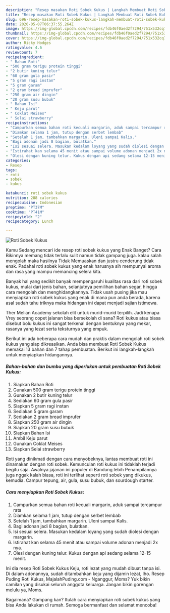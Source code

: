 ```yaml
---
description: "Resep masakan Roti Sobek Kukus | Langkah Membuat Roti Sobek Kukus Yang Enak Banget"
title: "Resep masakan Roti Sobek Kukus | Langkah Membuat Roti Sobek Kukus Yang Enak Banget"
slug: 696-resep-masakan-roti-sobek-kukus-langkah-membuat-roti-sobek-kukus-yang-enak-banget
date: 2020-05-07T06:37:55.264Z
image: https://img-global.cpcdn.com/recipes/fdb46f0aed2f7294/751x532cq70/roti-sobek-kukus-foto-resep-utama.jpg
thumbnail: https://img-global.cpcdn.com/recipes/fdb46f0aed2f7294/751x532cq70/roti-sobek-kukus-foto-resep-utama.jpg
cover: https://img-global.cpcdn.com/recipes/fdb46f0aed2f7294/751x532cq70/roti-sobek-kukus-foto-resep-utama.jpg
author: Ricky Hodges
ratingvalue: 4.6
reviewcount: 7
recipeingredient:
- " Bahan Roti"
- "500 gram terigu protein tinggi"
- "2 butir kuning telur"
- "60 gram gula pasir"
- "5 gram ragi instan"
- "5 gram garam"
- "2 gram bread imprufer"
- "250 gram air dingin"
- "20 gram susu bubuk"
- " Bahan Isi"
- " Keju parut"
- " Coklat Meises"
- " Selai strawberry"
recipeinstructions:
- "Campurkan semua bahan roti kecuali margarin, aduk sampai tercampur rata"
- "Diamkan selama 1 jam, tutup dengan serbet lembab"
- "Setelah 1 jam, tambahkan margarin. Uleni sampai Kalis."
- "Bagi adonan jadi 8 bagian, bulatkan."
- "Isi sesuai selera. Masukan kedalam loyang yang sudah diolesi dengan margarin."
- "Istirahat kan selama 45 menit atau sampai volume adonan menjadi 2x nya."
- "Olesi dengan kuning telur. Kukus dengan api sedang selama 12-15 menit."
categories:
- Resep
tags:
- roti
- sobek
- kukus

katakunci: roti sobek kukus 
nutrition: 288 calories
recipecuisine: Indonesian
preptime: "PT37M"
cooktime: "PT41M"
recipeyield: "2"
recipecategory: Lunch

---
```



![Roti Sobek Kukus](https://img-global.cpcdn.com/recipes/fdb46f0aed2f7294/751x532cq70/roti-sobek-kukus-foto-resep-utama.jpg)

Kamu Sedang mencari ide resep roti sobek kukus yang Enak Banget? Cara Bikinnya memang tidak terlalu sulit namun tidak gampang juga. kalau salah mengolah maka hasilnya Tidak Memuaskan dan justru cenderung tidak enak. Padahal roti sobek kukus yang enak harusnya sih mempunyai aroma dan rasa yang mampu memancing selera kita.

Banyak hal yang sedikit banyak mempengaruhi kualitas rasa dari roti sobek kukus, mulai dari jenis bahan, selanjutnya pemilihan bahan segar, hingga cara mengolah dan menghidangkannya. Tidak usah pusing jika mau menyiapkan roti sobek kukus yang enak di mana pun anda berada, karena asal sudah tahu triknya maka hidangan ini dapat menjadi sajian istimewa.

Ther Melian Academy sekolah elit untuk murid-murid terpilih. Jadi kenapa Vrey seorang copet jalanan bisa bersekolah di sana? Roti kukus atau biasa disebut bolu kukus ini sangat terkenal dengan bentuknya yang mekar, rasanya yang lezat serta teksturnya yang empuk.


Berikut ini ada beberapa cara mudah dan praktis dalam mengolah roti sobek kukus yang siap dikreasikan. Anda bisa membuat Roti Sobek Kukus memakai 13 bahan dan 7 tahap pembuatan. Berikut ini langkah-langkah untuk menyiapkan hidangannya.

<!--inarticleads1-->

##### Bahan-bahan dan bumbu yang diperlukan untuk pembuatan Roti Sobek Kukus:

1. Siapkan  Bahan Roti
1. Gunakan 500 gram terigu protein tinggi
1. Gunakan 2 butir kuning telur
1. Sediakan 60 gram gula pasir
1. Siapkan 5 gram ragi instan
1. Sediakan 5 gram garam
1. Sediakan 2 gram bread imprufer
1. Siapkan 250 gram air dingin
1. Siapkan 20 gram susu bubuk
1. Siapkan  Bahan Isi
1. Ambil  Keju parut
1. Gunakan  Coklat Meises
1. Siapkan  Selai strawberry


Roti yang dinikmati dengan cara menyobeknya, lantas membuat roti ini dinamakan dengan roti sobek. Kemunculan roti kukus ini tidaklah terjadi begitu saja. Awalnya jajanan ini populer di Bandung lebih Penampilannya juga nggak kalah biasa, roti ini terlihat seperti roti sobek yang dikukus, kemudia. Campur tepung, air, gula, susu bubuk, dan sourdough starter. 

<!--inarticleads2-->

##### Cara menyiapkan Roti Sobek Kukus:

1. Campurkan semua bahan roti kecuali margarin, aduk sampai tercampur rata
1. Diamkan selama 1 jam, tutup dengan serbet lembab
1. Setelah 1 jam, tambahkan margarin. Uleni sampai Kalis.
1. Bagi adonan jadi 8 bagian, bulatkan.
1. Isi sesuai selera. Masukan kedalam loyang yang sudah diolesi dengan margarin.
1. Istirahat kan selama 45 menit atau sampai volume adonan menjadi 2x nya.
1. Olesi dengan kuning telur. Kukus dengan api sedang selama 12-15 menit.


Ini dia resep Roti Sobek Kukus Keju, roti lezat yang mudah dibuat tanpa isi. Di dalam adonannya, sudah ditambahkan keju yang dijamin lezat, lho. Resep Puding Roti Kukus, MajalahPuding.com - Nganggur, Moms? Yuk bikin camilan yang disukai seluruh anggota keluarga. Jangan bikin gorengan melulu ya, Moms. 

Bagaimana? Gampang kan? Itulah cara menyiapkan roti sobek kukus yang bisa Anda lakukan di rumah. Semoga bermanfaat dan selamat mencoba!
